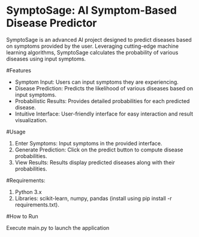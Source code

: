 <h1>SymptoSage: AI Symptom-Based Disease Predictor</h1>
<p>SymptoSage is an advanced AI project designed to predict diseases based on symptoms provided by the user. 
  Leveraging cutting-edge machine learning algorithms, SymptoSage calculates the probability of various diseases using input symptoms.</p>

  #Features
  <ul>
    <li>Symptom Input: Users can input symptoms they are experiencing.</li>
    <li>Disease Prediction: Predicts the likelihood of various diseases based on input symptoms.</li>
        <li>Probabilistic Results: Provides detailed probabilities for each predicted disease.</li>
        <li>Intuitive Interface: User-friendly interface for easy interaction and result visualization.</li>
  </ul>

  #Usage
<ol>
  <li>  Enter Symptoms: Input symptoms in the provided interface.</li>
   <li>Generate Prediction: Click on the predict button to compute disease probabilities.</li>
   <li>View Results: Results display predicted diseases along with their probabilities.</li>
</ol>
#Requirements:
<ol>
  <li>Python 3.x</li>
   <li>Libraries: scikit-learn, numpy, pandas (install using pip install -r requirements.txt).</li>
   
</ol>
#How to Run
<p>Execute main.py to launch the application</p>

